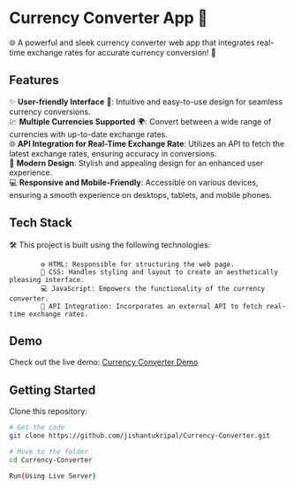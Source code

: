 # Currency Converter App 💱

🌐 A powerful and sleek currency converter web app that integrates real-time exchange rates for accurate currency conversion! 🚀

## Features
✨ **User-friendly Interface** 🔢: Intuitive and easy-to-use design for seamless currency conversions. <br>
💹 **Multiple Currencies Supported** 🌍: Convert between a wide range of currencies with up-to-date exchange rates. <br>
🌐 **API Integration for Real-Time Exchange Rate**: Utilizes an API to fetch the latest exchange rates, ensuring accuracy in conversions. <br>
🌈 **Modern Design**: Stylish and appealing design for an enhanced user experience. <br>
💻 **Responsive and Mobile-Friendly**: Accessible on various devices, ensuring a smooth experience on desktops, tablets, and mobile phones.

## Tech Stack
🛠️ This project is built using the following technologies:

            ⚙️ HTML: Responsible for structuring the web page.
            🎨 CSS: Handles styling and layout to create an aesthetically pleasing interface.
            💻 JavaScript: Empowers the functionality of the currency converter.
            📡 API Integration: Incorporates an external API to fetch real-time exchange rates.

## Demo
Check out the live demo: [Currency Converter Demo](https://jishantukripal.github.io/Currency-Converter/)

## Getting Started
Clone this repository:

```bash
# Get the code
git clone https://github.com/jishantukripal/Currency-Converter.git

# Move to the folder
cd Currency-Converter

Run(Using Live Server)
```


